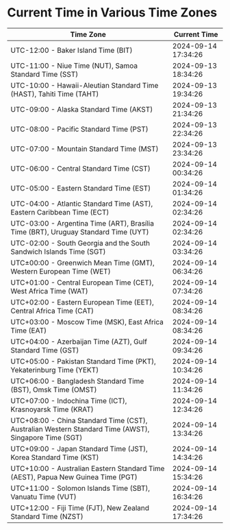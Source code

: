 # Current Time in Various Time Zones

| Time Zone | Current Time |
|-----------|--------------|
| UTC-12:00 - Baker Island Time (BIT) | 2024-09-14 17:34:26 |
| UTC-11:00 - Niue Time (NUT), Samoa Standard Time (SST) | 2024-09-13 18:34:26 |
| UTC-10:00 - Hawaii-Aleutian Standard Time (HAST), Tahiti Time (TAHT) | 2024-09-13 19:34:26 |
| UTC-09:00 - Alaska Standard Time (AKST) | 2024-09-13 21:34:26 |
| UTC-08:00 - Pacific Standard Time (PST) | 2024-09-13 22:34:26 |
| UTC-07:00 - Mountain Standard Time (MST) | 2024-09-13 23:34:26 |
| UTC-06:00 - Central Standard Time (CST) | 2024-09-14 00:34:26 |
| UTC-05:00 - Eastern Standard Time (EST) | 2024-09-14 01:34:26 |
| UTC-04:00 - Atlantic Standard Time (AST), Eastern Caribbean Time (ECT) | 2024-09-14 02:34:26 |
| UTC-03:00 - Argentina Time (ART), Brasília Time (BRT), Uruguay Standard Time (UYT) | 2024-09-14 02:34:26 |
| UTC-02:00 - South Georgia and the South Sandwich Islands Time (SGT) | 2024-09-14 03:34:26 |
| UTC±00:00 - Greenwich Mean Time (GMT), Western European Time (WET) | 2024-09-14 06:34:26 |
| UTC+01:00 - Central European Time (CET), West Africa Time (WAT) | 2024-09-14 07:34:26 |
| UTC+02:00 - Eastern European Time (EET), Central Africa Time (CAT) | 2024-09-14 08:34:26 |
| UTC+03:00 - Moscow Time (MSK), East Africa Time (EAT) | 2024-09-14 08:34:26 |
| UTC+04:00 - Azerbaijan Time (AZT), Gulf Standard Time (GST) | 2024-09-14 09:34:26 |
| UTC+05:00 - Pakistan Standard Time (PKT), Yekaterinburg Time (YEKT) | 2024-09-14 10:34:26 |
| UTC+06:00 - Bangladesh Standard Time (BST), Omsk Time (OMST) | 2024-09-14 11:34:26 |
| UTC+07:00 - Indochina Time (ICT), Krasnoyarsk Time (KRAT) | 2024-09-14 12:34:26 |
| UTC+08:00 - China Standard Time (CST), Australian Western Standard Time (AWST), Singapore Time (SGT) | 2024-09-14 13:34:26 |
| UTC+09:00 - Japan Standard Time (JST), Korea Standard Time (KST) | 2024-09-14 14:34:26 |
| UTC+10:00 - Australian Eastern Standard Time (AEST), Papua New Guinea Time (PGT) | 2024-09-14 15:34:26 |
| UTC+11:00 - Solomon Islands Time (SBT), Vanuatu Time (VUT) | 2024-09-14 16:34:26 |
| UTC+12:00 - Fiji Time (FJT), New Zealand Standard Time (NZST) | 2024-09-14 17:34:26 |
